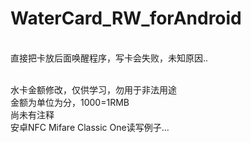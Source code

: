 # WaterCard_RW_forAndroid
<br/>直接把卡放后面唤醒程序，写卡会失败，未知原因..

<br/>水卡金额修改，仅供学习，勿用于非法用途
<br/>金额为单位为分，1000=1RMB
<br/>尚未有注释
<br/>安卓NFC Mifare Classic One读写例子...


